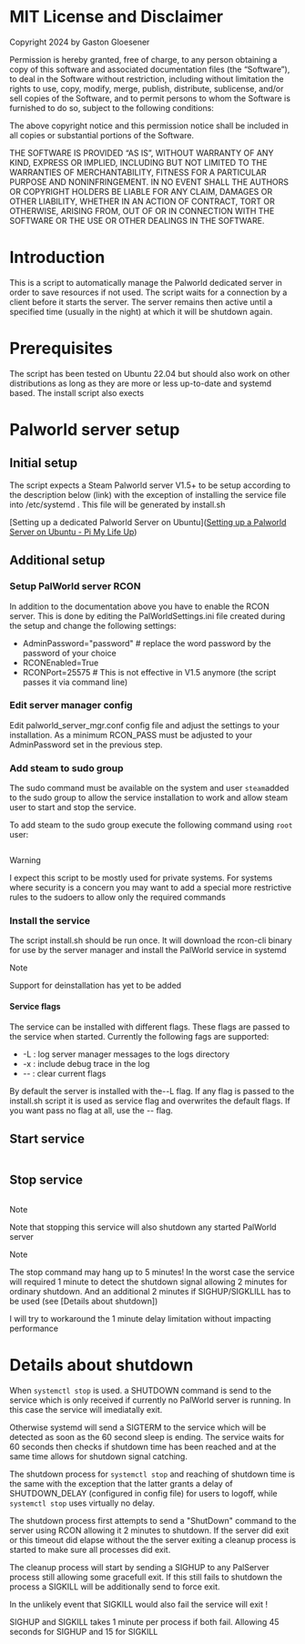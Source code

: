 # MIT License and Disclaimer

Copyright 2024 by Gaston Gloesener

Permission is hereby granted, free of charge, to any person obtaining a copy of this software and associated documentation files (the “Software”), to deal in the Software without restriction, including without limitation the rights to use, copy, modify, merge, publish, distribute, sublicense, and/or sell copies of the Software, and to permit persons to whom the Software is furnished to do so, subject to the following conditions:

The above copyright notice and this permission notice shall be included in all copies or substantial portions of the Software.

THE SOFTWARE IS PROVIDED “AS IS”, WITHOUT WARRANTY OF ANY KIND, EXPRESS OR IMPLIED, INCLUDING BUT NOT LIMITED TO THE WARRANTIES OF MERCHANTABILITY, FITNESS FOR A PARTICULAR PURPOSE AND NONINFRINGEMENT. IN NO EVENT SHALL THE AUTHORS OR COPYRIGHT HOLDERS BE LIABLE FOR ANY CLAIM, DAMAGES OR OTHER LIABILITY, WHETHER IN AN ACTION OF CONTRACT, TORT OR OTHERWISE, ARISING FROM, OUT OF OR IN CONNECTION WITH THE SOFTWARE OR THE USE OR OTHER DEALINGS IN THE SOFTWARE.

# Introduction

This is a script to automatically manage the Palworld dedicated server in order to save resources if not used. The script waits for a connection by a client before it starts the server. The server remains then active until a specified time (usually in the night) at which it will be shutdown again.

# Prerequisites

The script has been tested on Ubuntu 22.04 but should also work on other distributions as long as they are more or less up-to-date and systemd based. The install script also exects

# Palworld server setup

## Initial setup

The script expects a Steam Palworld server V1.5+ to be setup according to the description below (link) with the exception of installing the service file into /etc/systemd . This file will be generated by install.sh

[Setting up a dedicated Palworld Server on Ubuntu]([Setting up a Palworld Server on Ubuntu - Pi My Life Up](https://pimylifeup.com/ubuntu-palworld-dedicated-server/))

## Additional setup

### Setup PalWorld server RCON

In addition to the documentation above you have to enable the RCON server. This is done by editing the PalWorldSettings.ini file created during the setup and change the following settings:

- AdminPassword="password" # replace the word password by the password of your choice
- RCONEnabled=True
- RCONPort=25575 # This is not effective in V1.5 anymore (the script passes it via command line)

### Edit server manager config

Edit palworld_server_mgr.conf config file and adjust the settings to your installation. As a minimum RCON_PASS must be adjusted to your AdminPassword set in the previous step.

### Add steam to sudo group

The sudo command must be available on the system and user `steam`added to the sudo group to allow the service installation to work and allow steam user to start and stop the service. 

To add steam to the sudo group execute the following command using `root` user:

```groupmems -a steam -g sudo
```

> [!WARNING]
> I expect this script to be mostly used for private systems. For systems where security is a concern you may want to add a special more restrictive rules to the sudoers to allow only the required commands
### Install the service

The script install.sh should be run once. It will download the rcon-cli binary for use by the server manager and install the PalWorld service in systemd

> [!NOTE]
>Support for deinstallation has yet to be added 
#### Service flags

The service can be installed with different flags. These flags are passed to the service when started. Currently the following fags are supported:

- -L : log server manager messages to the logs directory
- -x : include debug trace in the log
- -- : clear current flags

By default the server is installed with the--L flag. If any flag is passed to the install.sh script it is used as service flag and overwrites the default flags. If you want pass no flag at all, use the -- flag.
## Start service

```sudo systemctl start palworld
```

## Stop service

```sudo systemctl stop palworld
```

> [!NOTE]
> Note that stopping this service will also shutdown any started PalWorld server

> [!NOTE]
> The stop command may hang up to 5 minutes! In the worst case the service will required 1 minute to detect the shutdown signal allowing 2 minutes for ordinary shutdown. And an additional 2 minutes if SIGHUP/SIGKLILL has to be used (see [Details about shutdown])
> 
> I will try to workaround the 1 minute delay limitation without impacting performance

# Details about shutdown

When `systemctl stop` is used. a SHUTDOWN command is send to the service which is only received if currently no PalWorld server is running. In this case the service will imediatally exit.

Otherwise systemd will send a SIGTERM to the service which will be detected as soon as the 60 second sleep is ending. The service waits for 60 seconds then checks if shutdown time has been reached and at the same time allows for shutdown signal catching.

The shutdown process for `systemctl stop` and reaching of shutdown time is the same with the exception that the latter grants a delay of SHUTDOWN_DELAY (configured in config file) for users to logoff, while `systemctl stop` uses virtually no delay.

The shutdown process first attempts to send a "ShutDown" command to the server using RCON allowing it 2 minutes to shutdown. If the server did exit or this timeout did elapse without the the server exiting a cleanup process is started to make sure all processes did exit.

The cleanup process will start by sending a SIGHUP to any PalServer process still allowing some gracefull exit. If this still fails to shutdown the process a SIGKILL will be additionally send to force exit.

In the unlikely event that SIGKILL would also fail the service will exit !

SIGHUP and SIGKILL takes 1 minute per process if both fail. Allowing 45 seconds for SIGHUP and 15 for SIGKILL
